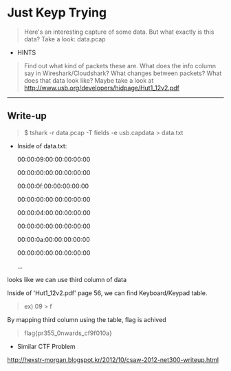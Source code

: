# Just Keyp Trying

> Here's an interesting capture of some data. But what exactly is this data? Take a look: data.pcap

- HINTS
> Find out what kind of packets these are. What does the info column say in Wireshark/Cloudshark?
> What changes between packets? What does that data look like?
> Maybe take a look at http://www.usb.org/developers/hidpage/Hut1_12v2.pdf

---

## Write-up

> $ tshark -r data.pcap -T fields -e usb.capdata > data.txt

* Inside of data.txt:

  00:00:09:00:00:00:00:00

  00:00:00:00:00:00:00:00

  00:00:0f:00:00:00:00:00

  00:00:00:00:00:00:00:00

  00:00:04:00:00:00:00:00

  00:00:00:00:00:00:00:00

  00:00:0a:00:00:00:00:00

  00:00:00:00:00:00:00:00

  ...

looks like we can use third column of data

Inside of 'Hut1_12v2.pdf' page 56, we can find Keyboard/Keypad table.

> ex) 09 > f

By mapping third column using the table, flag is achived

> flag{pr355_0nwards_cf9f010a}


* Similar CTF Problem

http://hexstr-morgan.blogspot.kr/2012/10/csaw-2012-net300-writeup.html
